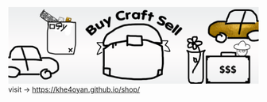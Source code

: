 ![logo](https://raw.githubusercontent.com/khe4oyan/repo_banners/main/banners/bcs.png)
visit -> https://khe4oyan.github.io/shop/
